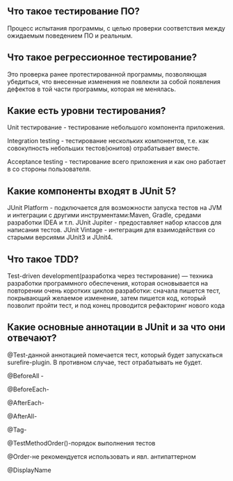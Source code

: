 ## Что такое тестирование ПО?
Процесс испытания программы, с целью проверки соответствия между ожидаемым поведением ПО и реальным.
## Что такое регрессионное тестирование?
Это проверка ранее протестированной программы, позволяющая убедиться, что внесенные изменения не повлекли за собой появления дефектов в той части программы, которая не менялась.
## Какие есть уровни тестирования?
Unit тестирование - тестирование небольшого компонента приложения.
  
Integration testing - тестирование нескольких компонентов, т.е. как совокупность небольших тестов(юнитов) отрабатывает вместе.
 
Acceptance testing - тестирование всего приложения и как оно работает в со стороны пользователя.
## Какие компоненты входят в JUnit 5?
JUnit Platform - подключается для возможности запуска тестов на JVM и интеграции с другими инструментами:Maven, Gradle, средами разработки IDEA и т.п.
JUnit Jupiter - предоставляет набор классов для написания тестов.
JUnit Vintage - интеграция для взаимодействия со старыми версиями JUnit3 и JUnit4.
## Что такое TDD?
Test-driven development(разработка через тестирование) — техника разработки программного обеспечения, которая основывается на повторении очень коротких циклов разработки: сначала пишется тест, покрывающий желаемое изменение, затем пишется код, который позволит пройти тест, и под конец проводится рефакторинг нового кода
## Какие основные аннотации в JUnit и за что они отвечают?
@Test-данной аннотацией помечается тест, который будет запускаться surefire-plugin. В противном случае, тест отрабатывать не будет. 

@BeforeAll -

@BeforeEach-

@AfterEach-

@AfterAll-

@Tag-

@TestMethodOrder()-порядок выполнения тестов

@Order-не рекомендуется использовать и явл. антипаттерном

@DisplayName
